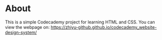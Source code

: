 # About
This is a simple Codecademy project for learning HTML and CSS. You can view the webpage on: https://zhiyu-github.github.io/codecademy_website-design-system/